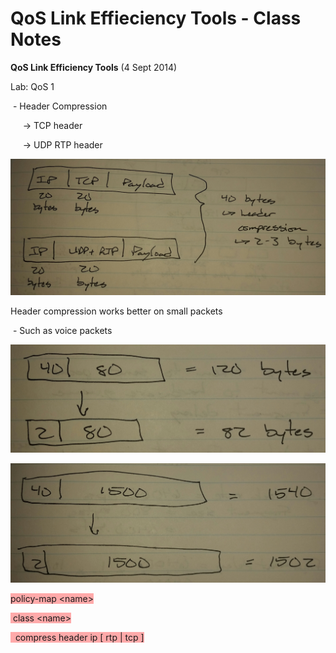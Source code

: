 # QoS Link Effieciency Tools - Class Notes

**QoS Link Efficiency Tools** \(4 Sept 2014\)

Lab: QoS 1

 \- Header Compression

     \-\> TCP header

     \-\> UDP RTP header

![20141015_154659-1.jpeg](image/20141015_154659-1.jpeg)

Header compression works better on small packets

 \- Such as voice packets

![20141015_154709-1.jpeg](image/20141015_154709-1.jpeg)

![20141015_154714-1.jpeg](image/20141015_154714-1.jpeg)

<span style="background-color: #ffaaaa">policy\-map \<name\></span>

<span style="background-color: #ffaaaa"> class \<name\></span>

<span style="background-color: #ffaaaa">  compress header ip \[ rtp | tcp \]</span>
